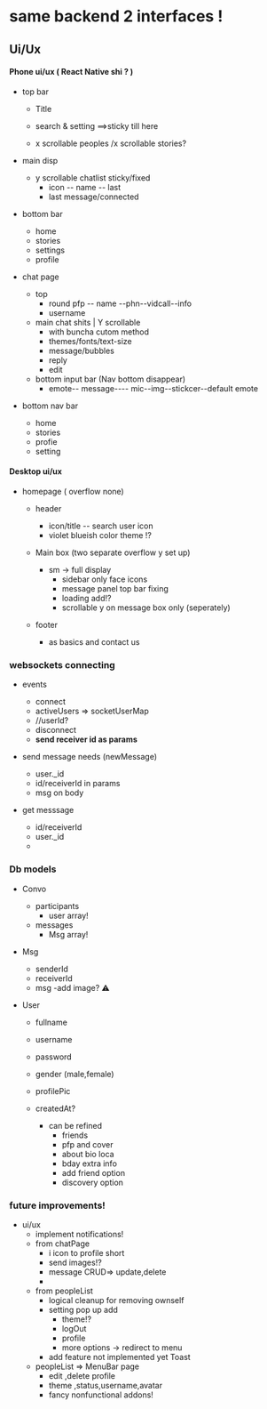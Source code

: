 # same backend 2 interfaces !

## Ui/Ux

#### Phone ui/ux ( React Native shi ? )

- top bar

  - Title
  - search & setting ==>sticky till here

  - x scrollable peoples /x scrollable stories?

- main disp
  - y scrollable chatlist sticky/fixed
    - icon -- name -- last
    - last message/connected
- bottom bar

  - home
  - stories
  - settings
  - profile

- chat page

  - top
    - round pfp -- name --phn--vidcall--info
    - username
  - main chat shits | Y scrollable
    - with buncha cutom method
    - themes/fonts/text-size
    - message/bubbles
    - reply
    - edit
  - bottom input bar (Nav bottom disappear)
    - emote-- message---- mic--img--stickcer--default emote

- bottom nav bar
  - home
  - stories
  - profie
  - setting

#### Desktop ui/ux

- homepage ( overflow none)

  - header

    - icon/title -- search user icon
    - violet blueish color theme !?

  - Main box (two separate overflow y set up)
    - sm -> full display
      - sidebar only face icons
      - message panel top bar fixing
      - loading add!?
      - scrollable y on message box only (seperately)
  - footer
    - as basics and contact us

### websockets connecting

- events

  - connect
  - activeUsers => socketUserMap
  - //userId?
  - disconnect
  - **send receiver id as params**

- send message needs (newMessage)
  - user.\_id
  - id/receiverId in params
  - msg on body
- get messsage
  - id/receiverId
  - user.\_id
  -

### Db models

- Convo
  - participants
    - user array!
  - messages
    - Msg array!
- Msg

  - senderId
  - receiverId
  - msg
    -add image? ⚠️

- User

  - fullname
  - username
  - password
  - gender (male,female)
  - profilePic
  - createdAt?

    - can be refined
      - friends
      - pfp and cover
      - about bio loca
      - bday extra info
      - add friend option
      - discovery option

### future improvements!

- ui/ux
  - implement notifications!
  - from chatPage
    - i icon to profile short
    - send images!?
    - message CRUD=> update,delete
    -
  - from peopleList
    - logical cleanup for removing ownself
    - setting pop up add
      - theme!?
      - logOut
      - profile
      - more options -> redirect to menu
    - add feature not implemented yet Toast
  - peopleList => MenuBar page
    - edit ,delete profile
    - theme ,status,username,avatar
    - fancy nonfunctional addons!
